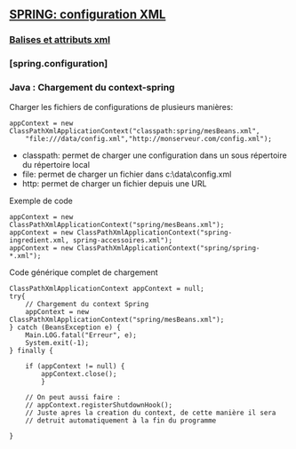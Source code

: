 ## [SPRING: configuration XML](https://github.com/grouault/spring-tutorial/blob/master/spring-contexte/notes/INDEX.md)


### [Balises et attributs xml](https://github.com/grouault/spring-tutorial/blob/master/spring-contexte/notes/balise-attributs-xml/configuration-xml.md)

### [spring.configuration]

### Java : Chargement du context-spring

Charger les fichiers de configurations de plusieurs manières:

    appContext = new ClassPathXmlApplicationContext("classpath:spring/mesBeans.xml",
    	"file:///data/config.xml","http://monserveur.com/config.xml");


* classpath: permet de charger une configuration dans un sous répertoire du répertoire local
* file: permet de charger un fichier dans c:\data\config.xml
* http: permet de charger un fichier depuis une URL

Exemple de code 


    appContext = new ClassPathXmlApplicationContext("spring/mesBeans.xml");
    appContext = new ClassPathXmlApplicationContext("spring-ingredient.xml, spring-accessoires.xml");
    appContext = new ClassPathXmlApplicationContext("spring/spring-*.xml");
    
    
Code générique complet de chargement


    ClassPathXmlApplicationContext appContext = null;
    try{
        // Chargement du context Spring
        appContext = new ClassPathXmlApplicationContext("spring/mesBeans.xml");
    } catch (BeansException e) {
	    Main.LOG.fatal("Erreur", e);
		System.exit(-1);
	} finally {
    
	    if (appContext != null) {
		    appContext.close();
		    }
			
		// On peut aussi faire :
		// appContext.registerShutdownHook();
		// Juste apres la creation du context, de cette manière il sera
		// detruit automatiquement à la fin du programme
        
	}    
  
  
